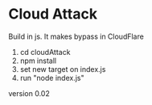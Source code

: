 # Cloud Attack

Build in js. It makes bypass in CloudFlare

1. cd cloudAttack
2. npm install
3. set new target on index.js
4. run "node index.js"

version 0.02
